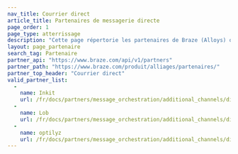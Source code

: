 ```yaml
---
nav_title: Courrier direct
article_title: Partenaires de messagerie directe
page_order: 1
page_type: atterrissage
description: "Cette page répertorie les partenaires de Braze (Alloys) qui vous permettent d'intégrer l'envoi direct dans vos campagnes de messagerie."
layout: page_partenaire
search_tag: Partenaire
partner_api: "https://www.braze.com/api/v1/partners"
partner_path: "https://www.braze.com/produit/alliages/partenaires/"
partner_top_header: "Courrier direct"
valid_partner_list:
  - 
    name: Inkit
    url: /fr/docs/partners/message_orchestration/additional_channels/direct_mail/inkit/
  - 
    name: Lob
    url: /fr/docs/partners/message_orchestration/additional_channels/direct_mail/lob/
  - 
    name: optilyz
    url: /fr/docs/partners/message_orchestration/additional_channels/direct_mail/optilyz/
---
```


